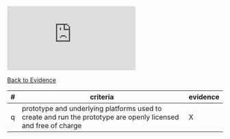 ![alt tag](https://github.com/AccentureFed/18FRFQ-Response/blob/master/process-documentation/README.md)

[Back to Evidence](https://github.com/AccentureFed/18FRFQ-Response/blob/master/process-documentation/README.md)

|#|criteria|evidence|
|-------|---------------|------------------|
|q|prototype and underlying platforms used to create and run the prototype are openly licensed and free of charge| X| 
